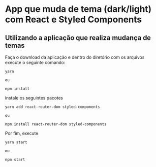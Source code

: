 # App que muda de tema (dark/light) com React e Styled Components

## Utilizando a aplicação que realiza mudança de temas

Faça o download da aplicação e dentro do diretório com os arquivos execute o seguinte comando:

```console
yarn

ou 

npm install
```

instale os seguintes pacotes

```console
yarn add react-router-dom styled-components

ou

npm install react-router-dom styled-components
```

Por fim, execute

```console
yarn start

ou

npm start
```

